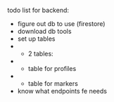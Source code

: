 todo list for backend:
- figure out db to use (firestore)
- download db tools
- set up tables
- - 2 tables:
- - table for profiles
- - table for markers
- know what endpoints fe needs
